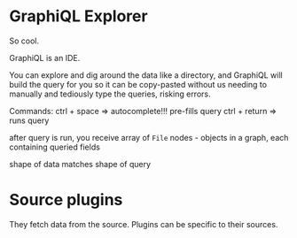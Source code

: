 # GraphiQL Explorer

So cool. 

GraphiQL is an IDE. 

You can explore and dig around the data like a directory, and GraphiQL will build the query for you so it can be copy-pasted without us needing to manually and tediously type the queries, risking errors.

Commands:
ctrl + space => autocomplete!!! pre-fills query
ctrl + return => runs query

after query is run, you receive array of `File` nodes - objects in a graph, each containing queried fields

shape of data matches shape of query

# Source plugins
They fetch data from the source. Plugins can be specific to their sources.